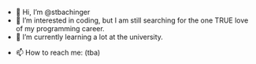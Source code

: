 - 👋 Hi, I’m @stbachinger
- 👀 I’m interested in coding, but I am still searching for the one TRUE love of my programming career.
- 🌱 I’m currently learning a lot at the university.
<!---- 💞️ I’m looking to collaborate on ...

--->
- 📫 How to reach me: (tba)
<!---
stbachinger/stbachinger is a ✨ special ✨ repository because its `README.md` (this file) appears on your GitHub profile.
You can click the Preview link to take a look at your changes.
--->
